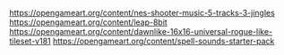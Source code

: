 https://opengameart.org/content/nes-shooter-music-5-tracks-3-jingles
https://opengameart.org/content/leap-8bit
https://opengameart.org/content/dawnlike-16x16-universal-rogue-like-tileset-v181
https://opengameart.org/content/spell-sounds-starter-pack
